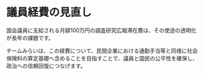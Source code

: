 # 議員経費の見直し

国会議員に支給される月額100万円の調査研究広報滞在費は、その使途の透明化が長年の課題です。

チームみらいは、この経費について、民間企業における通勤手当等と同様に社会保険料の算定基礎へ含めることを目指すことで、議員と国民の公平性を確保し、政治への信頼回復につなげます。